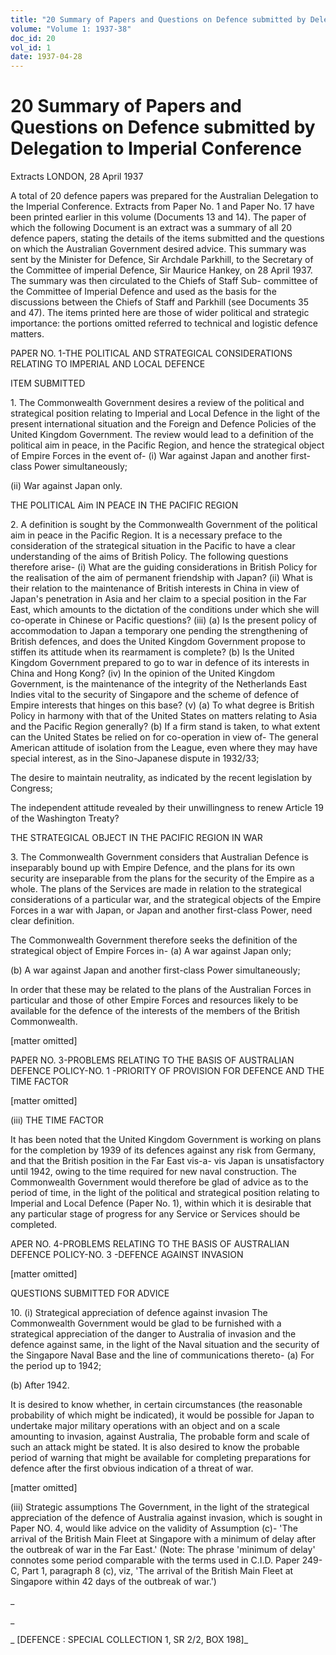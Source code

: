 ```yaml
---
title: "20 Summary of Papers and Questions on Defence submitted by Delegation to Imperial Conference"
volume: "Volume 1: 1937-38"
doc_id: 20
vol_id: 1
date: 1937-04-28
---
```


# 20 Summary of Papers and Questions on Defence submitted by Delegation to Imperial Conference

Extracts LONDON, 28 April 1937

A total of 20 defence papers was prepared for the Australian Delegation to the Imperial Conference. Extracts from Paper No. 1 and Paper No. 17 have been printed earlier in this volume (Documents 13 and 14). The paper of which the following Document is an extract was a summary of all 20 defence papers, stating the details of the items submitted and the questions on which the Australian Government desired advice. This summary was sent by the Minister for Defence, Sir Archdale Parkhill, to the Secretary of the Committee of imperial Defence, Sir Maurice Hankey, on 28 April 1937. The summary was then circulated to the Chiefs of Staff Sub- committee of the Committee of Imperial Defence and used as the basis for the discussions between the Chiefs of Staff and Parkhill (see Documents 35 and 47). The items printed here are those of wider political and strategic importance: the portions omitted referred to technical and logistic defence matters.

PAPER NO. 1-THE POLITICAL AND STRATEGICAL CONSIDERATIONS RELATING TO IMPERIAL AND LOCAL DEFENCE

ITEM SUBMITTED

1\. The Commonwealth Government desires a review of the political and strategical position relating to Imperial and Local Defence in the light of the present international situation and the Foreign and Defence Policies of the United Kingdom Government. The review would lead to a definition of the political aim in peace, in the Pacific Region, and hence the strategical object of Empire Forces in the event of- (i) War against Japan and another first-class Power simultaneously;

(ii) War against Japan only.

THE POLITICAL Aim IN PEACE IN THE PACIFIC REGION

2\. A definition is sought by the Commonwealth Government of the political aim in peace in the Pacific Region. It is a necessary preface to the consideration of the strategical situation in the Pacific to have a clear understanding of the aims of British Policy. The following questions therefore arise- (i) What are the guiding considerations in British Policy for the realisation of the aim of permanent friendship with Japan? (ii) What is their relation to the maintenance of British interests in China in view of Japan's penetration in Asia and her claim to a special position in the Far East, which amounts to the dictation of the conditions under which she will co-operate in Chinese or Pacific questions? (iii) (a) Is the present policy of accommodation to Japan a temporary one pending the strengthening of British defences, and does the United Kingdom Government propose to stiffen its attitude when its rearmament is complete? (b) Is the United Kingdom Government prepared to go to war in defence of its interests in China and Hong Kong? (iv) In the opinion of the United Kingdom Government, is the maintenance of the integrity of the Netherlands East Indies vital to the security of Singapore and the scheme of defence of Empire interests that hinges on this base? (v) (a) To what degree is British Policy in harmony with that of the United States on matters relating to Asia and the Pacific Region generally? (b) If a firm stand is taken, to what extent can the United States be relied on for co-operation in view of- The general American attitude of isolation from the League, even where they may have special interest, as in the Sino-Japanese dispute in 1932/33;

The desire to maintain neutrality, as indicated by the recent legislation by Congress;

The independent attitude revealed by their unwillingness to renew Article 19 of the Washington Treaty?

THE STRATEGICAL OBJECT IN THE PACIFIC REGION IN WAR

3\. The Commonwealth Government considers that Australian Defence is inseparably bound up with Empire Defence, and the plans for its own security are inseparable from the plans for the security of the Empire as a whole. The plans of the Services are made in relation to the strategical considerations of a particular war, and the strategical objects of the Empire Forces in a war with Japan, or Japan and another first-class Power, need clear definition.

The Commonwealth Government therefore seeks the definition of the strategical object of Empire Forces in- (a) A war against Japan only;

(b) A war against Japan and another first-class Power simultaneously;

In order that these may be related to the plans of the Australian Forces in particular and those of other Empire Forces and resources likely to be available for the defence of the interests of the members of the British Commonwealth.

[matter omitted]

PAPER NO. 3-PROBLEMS RELATING TO THE BASIS OF AUSTRALIAN DEFENCE POLICY-NO. 1 -PRIORITY OF PROVISION FOR DEFENCE AND THE TIME FACTOR

[matter omitted]

(iii) THE TIME FACTOR

It has been noted that the United Kingdom Government is working on plans for the completion by 1939 of its defences against any risk from Germany, and that the British position in the Far East vis-a- vis Japan is unsatisfactory until 1942, owing to the time required for new naval construction. The Commonwealth Government would therefore be glad of advice as to the period of time, in the light of the political and strategical position relating to Imperial and Local Defence (Paper No. 1), within which it is desirable that any particular stage of progress for any Service or Services should be completed.

APER NO. 4-PROBLEMS RELATING TO THE BASIS OF AUSTRALIAN DEFENCE POLICY-NO. 3 -DEFENCE AGAINST INVASION

[matter omitted]

QUESTIONS SUBMITTED FOR ADVICE

10\. (i) Strategical appreciation of defence against invasion The Commonwealth Government would be glad to be furnished with a strategical appreciation of the danger to Australia of invasion and the defence against same, in the light of the Naval situation and the security of the Singapore Naval Base and the line of communications thereto- (a) For the period up to 1942;

(b) After 1942.

It is desired to know whether, in certain circumstances (the reasonable probability of which might be indicated), it would be possible for Japan to undertake major military operations with an object and on a scale amounting to invasion, against Australia, The probable form and scale of such an attack might be stated. It is also desired to know the probable period of warning that might be available for completing preparations for defence after the first obvious indication of a threat of war.

[matter omitted]

(iii) Strategic assumptions The Government, in the light of the strategical appreciation of the defence of Australia against invasion, which is sought in Paper NO. 4, would like advice on the validity of Assumption (c)- 'The arrival of the British Main Fleet at Singapore with a minimum of delay after the outbreak of war in the Far East.' (Note: The phrase 'minimum of delay' connotes some period comparable with the terms used in C.I.D. Paper 249-C, Part 1, paragraph 8 (c), viz, 'The arrival of the British Main Fleet at Singapore within 42 days of the outbreak of war.')

_

_

_ [DEFENCE : SPECIAL COLLECTION 1, SR 2/2, BOX 198]_
